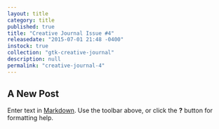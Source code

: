 ```yaml
---
layout: title
category: title
published: true
title: "Creative Journal Issue #4"
releasedate: "2015-07-01 21:48 -0400"
instock: true
collection: "gtk-creative-journal"
description: null
permalink: "creative-journal-4"
---
```



## A New Post

Enter text in [Markdown](http://daringfireball.net/projects/markdown/). Use the toolbar above, or click the **?** button for formatting help.
